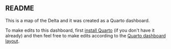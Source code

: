 ## README

This is a map of the Delta and it was created as a Quarto dashboard.

To make edits to this dashboard, first [install Quarto](https://quarto.org/docs/dashboards/#getting-started) (if you don't have it already) and then feel free to make edits according to the [Quarto dashboard layout](https://quarto.org/docs/dashboards/layout.html).
